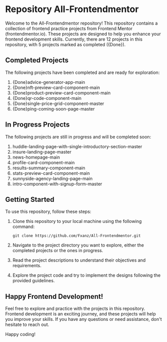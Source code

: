 # Repository All-Frontendmentor

Welcome to the All-Frontendmentor repository! This repository contains a collection of frontend practice projects from Frontend Mentor (frontendmentor.io). These projects are designed to help you enhance your frontend development skills. Currently, there are 12 projects in this repository, with 5 projects marked as completed ({Done}).

## Completed Projects

The following projects have been completed and are ready for exploration:

1. {Done}advice-generator-app-main
2. {Done}nft-preview-card-component-main
3. {Done}product-preview-card-component-main
4. {Done}qr-code-component-main
5. {Done}single-price-grid-component-master
6. {Done}ping-coming-soon-page-master

## In Progress Projects

The following projects are still in progress and will be completed soon:

1. huddle-landing-page-with-single-introductory-section-master
2. insure-landing-page-master
3. news-homepage-main
4. profile-card-component-main
5. results-summary-component-main
6. stats-preview-card-component-main
7. sunnyside-agency-landing-page-main
8. intro-component-with-signup-form-master

## Getting Started

To use this repository, follow these steps:

1. Clone this repository to your local machine using the following command:

   ```
   git clone https://github.com/Fxanz/All-Frontendmentor.git
   ```

2. Navigate to the project directory you want to explore, either the completed projects or the ones in progress.

3. Read the project descriptions to understand their objectives and requirements.

4. Explore the project code and try to implement the designs following the provided guidelines.

## Happy Frontend Development!

Feel free to explore and practice with the projects in this repository. Frontend development is an exciting journey, and these projects will help you improve your skills. If you have any questions or need assistance, don't hesitate to reach out.

Happy coding!

